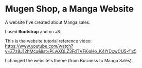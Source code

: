 # Mugen Shop, a Manga Website
A website I've created about Manga sales.

I used **Bootstrap** and no *JS*.

This is the website tutorial reference video: https://www.youtube.com/watch?v=Z7z8J12hMco&list=PLwXQLZ3FdTVFi6oHo_K4IYDcwCU5-f1x5 

I changed the website's theme (from Business to Manga Sales).
